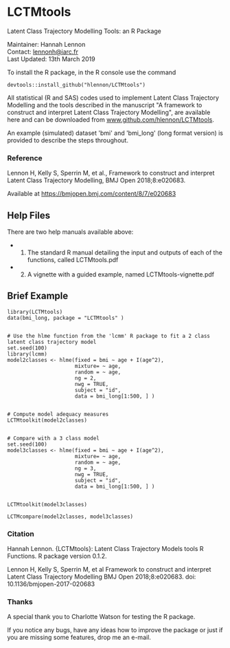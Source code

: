 # LCTMtools

Latent Class Trajectory Modelling Tools: an R Package  

Maintainer: Hannah Lennon  
Contact: lennonh@iarc.fr    
Last Updated: 13th March 2019


To install the R package, in the R console use the command 
```{r}
devtools::install_github("hlennon/LCTMtools")
```  


All statistical (R and SAS) codes used to implement Latent Class Trajectory Modelling and the tools described in the manuscript "A framework to construct and interpret Latent Class Trajectory Modelling", are available here and can be downloaded from www.github.com/hlennon/LCTMtools.  

An example (simulated) dataset 'bmi' and 'bmi_long' (long format version) is provided to describe the steps throughout.



### Reference  
Lennon H, Kelly S, Sperrin M, et al., Framework to construct and interpret Latent Class Trajectory Modelling, BMJ Open 2018;8:e020683.   

Available at
https://bmjopen.bmj.com/content/8/7/e020683


## Help Files
There are two help manuals available above:    
+ 1) The standard R manual detailing the input and outputs of each of the functions, called LCTMtools.pdf  
+ 2) A vignette with a guided example, named LCTMtools-vignette.pdf 


## Brief Example

```{r eval=TRUE}
library(LCTMtools)
data(bmi_long, package = "LCTMtools" )


# Use the hlme function from the 'lcmm' R package to fit a 2 class latent class trajectory model
set.seed(100)
library(lcmm)
model2classes <- hlme(fixed = bmi ~ age + I(age^2), 
                      mixture= ~ age, 
                      random = ~ age, 
                      ng = 2, 
                      nwg = TRUE,  
                      subject = "id", 
                      data = bmi_long[1:500, ] )


# Compute model adequacy measures
LCTMtoolkit(model2classes)


# Compare with a 3 class model
set.seed(100)
model3classes <- hlme(fixed = bmi ~ age + I(age^2), 
                      mixture= ~ age, 
                      random = ~ age, 
                      ng = 3, 
                      nwg = TRUE,  
                      subject = "id", 
                      data = bmi_long[1:500, ] )


LCTMtoolkit(model3classes)

LCTMcompare(model2classes, model3classes)
```  


### Citation
Hannah Lennon. {LCTMtools}: Latent Class Trajectory Models tools R Functions. R package version 0.1.2.


Lennon H, Kelly S, Sperrin M, et al
    Framework to construct and interpret Latent Class Trajectory Modelling
    BMJ Open 2018;8:e020683. doi: 10.1136/bmjopen-2017-020683

### Thanks
A special thank you to Charlotte Watson for testing the R package.  

If you notice any bugs, have any ideas how to improve the package or just if you are missing some features, drop me an e-mail.
